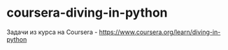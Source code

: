 # coursera-diving-in-python
Задачи из курса на Coursera -  https://www.coursera.org/learn/diving-in-python

